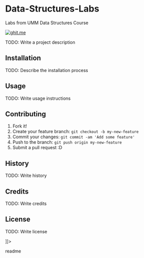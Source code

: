 # Data-Structures-Labs
Labs from UMM Data Structures Course

[![ghit.me](https://ghit.me/badge.svg?repo=perfettiful/Data-Structures-Labs)](https://ghit.me/repo/perfettiful/Data-Structures-Labs)

<snippet>
  <content><![CDATA[# ${1:Project Name}
  
TODO: Write a project description

## Installation

TODO: Describe the installation process

## Usage

TODO: Write usage instructions

## Contributing

1. Fork it!
2. Create your feature branch: `git checkout -b my-new-feature`
3. Commit your changes: `git commit -am 'Add some feature'`
4. Push to the branch: `git push origin my-new-feature`
5. Submit a pull request :D

## History

TODO: Write history

## Credits

TODO: Write credits

## License

TODO: Write license

]]></content>

  <tabTrigger>readme</tabTrigger>
</snippet>
